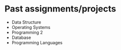 # Past assignments/projects
<ul>
  <li> Data Structure </li>
  <li> Operating Systems </li>
  <li> Programming 2 </li>
  <li> Database </li>
  <li> Programming Languages </li>
</ul>
